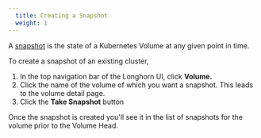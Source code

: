 ```yaml
---
  title: Creating a Snapshot
  weight: 1
---
```


A [snapshot](../../concepts/#snapshots) is the state of a Kubernetes Volume at any given point in time.

To create a snapshot of an existing cluster,

1. In the top navigation bar of the Longhorn UI, click **Volume.**
2. Click the name of the volume of which you want a snapshot. This leads to the volume detail page.
3. Click the **Take Snapshot** button

Once the snapshot is created you'll see it in the list of snapshots for the volume prior to the Volume Head.